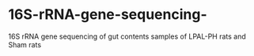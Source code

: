 # 16S-rRNA-gene-sequencing-
16S rRNA gene sequencing of gut contents samples of LPAL-PH rats and Sham rats
